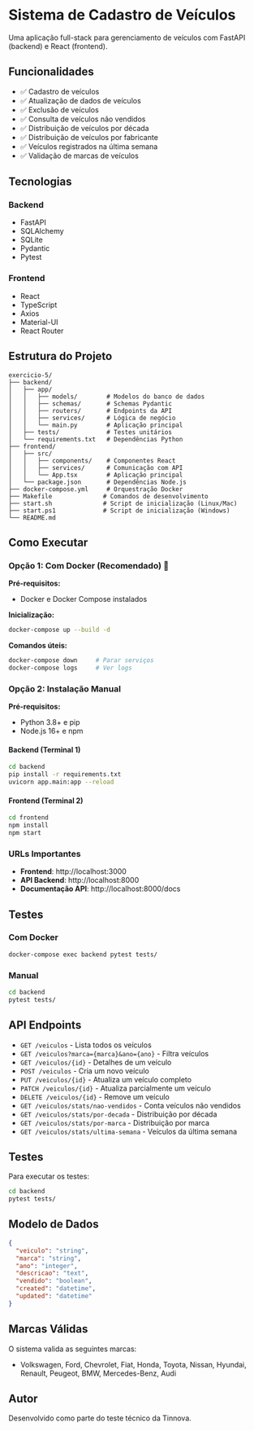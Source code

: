 # Sistema de Cadastro de Veículos

Uma aplicação full-stack para gerenciamento de veículos com FastAPI (backend) e React (frontend).

## Funcionalidades

- ✅ Cadastro de veículos
- ✅ Atualização de dados de veículos
- ✅ Exclusão de veículos
- ✅ Consulta de veículos não vendidos
- ✅ Distribuição de veículos por década
- ✅ Distribuição de veículos por fabricante
- ✅ Veículos registrados na última semana
- ✅ Validação de marcas de veículos

## Tecnologias

### Backend
- FastAPI
- SQLAlchemy
- SQLite
- Pydantic
- Pytest

### Frontend
- React
- TypeScript
- Axios
- Material-UI
- React Router

## Estrutura do Projeto

```
exercicio-5/
├── backend/
│   ├── app/
│   │   ├── models/        # Modelos do banco de dados
│   │   ├── schemas/       # Schemas Pydantic
│   │   ├── routers/       # Endpoints da API
│   │   ├── services/      # Lógica de negócio
│   │   └── main.py        # Aplicação principal
│   ├── tests/             # Testes unitários
│   └── requirements.txt   # Dependências Python
├── frontend/
│   ├── src/
│   │   ├── components/    # Componentes React
│   │   ├── services/      # Comunicação com API
│   │   └── App.tsx        # Aplicação principal
│   └── package.json       # Dependências Node.js
├── docker-compose.yml     # Orquestração Docker
├── Makefile              # Comandos de desenvolvimento
├── start.sh              # Script de inicialização (Linux/Mac)
├── start.ps1             # Script de inicialização (Windows)
└── README.md
```

## Como Executar

### Opção 1: Com Docker (Recomendado) 🐳

**Pré-requisitos:**
- Docker e Docker Compose instalados

**Inicialização:**
```bash
docker-compose up --build -d
```

**Comandos úteis:**
```bash
docker-compose down     # Parar serviços
docker-compose logs     # Ver logs
```

### Opção 2: Instalação Manual

**Pré-requisitos:**
- Python 3.8+ e pip
- Node.js 16+ e npm

#### Backend (Terminal 1)
```bash
cd backend
pip install -r requirements.txt
uvicorn app.main:app --reload
```

#### Frontend (Terminal 2)
```bash
cd frontend
npm install
npm start
```

### URLs Importantes
- **Frontend**: http://localhost:3000
- **API Backend**: http://localhost:8000
- **Documentação API**: http://localhost:8000/docs

## Testes

### Com Docker
```bash
docker-compose exec backend pytest tests/
```

### Manual
```bash
cd backend
pytest tests/
```

## API Endpoints

- `GET /veiculos` - Lista todos os veículos
- `GET /veiculos?marca={marca}&ano={ano}` - Filtra veículos
- `GET /veiculos/{id}` - Detalhes de um veículo
- `POST /veiculos` - Cria um novo veículo
- `PUT /veiculos/{id}` - Atualiza um veículo completo
- `PATCH /veiculos/{id}` - Atualiza parcialmente um veículo
- `DELETE /veiculos/{id}` - Remove um veículo
- `GET /veiculos/stats/nao-vendidos` - Conta veículos não vendidos
- `GET /veiculos/stats/por-decada` - Distribuição por década
- `GET /veiculos/stats/por-marca` - Distribuição por marca
- `GET /veiculos/stats/ultima-semana` - Veículos da última semana

## Testes

Para executar os testes:
```bash
cd backend
pytest tests/
```

## Modelo de Dados

```json
{
  "veiculo": "string",
  "marca": "string", 
  "ano": "integer",
  "descricao": "text",
  "vendido": "boolean",
  "created": "datetime",
  "updated": "datetime"
}
```

## Marcas Válidas

O sistema valida as seguintes marcas:
- Volkswagen, Ford, Chevrolet, Fiat, Honda, Toyota, Nissan, Hyundai, Renault, Peugeot, BMW, Mercedes-Benz, Audi

## Autor

Desenvolvido como parte do teste técnico da Tinnova.
